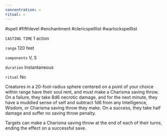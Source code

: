 ```yaml
---
concentration: 𐄂
ritual: 𐄂
---
```

#spell #fifthlevel #enchantment #clericspelllist #warlockspelllist

`CASTING TIME`
1 action

`range`
120 feet

`components`
V, S

`duration`
Instantaneous

`ritual`
No

Creatures in a 20-foot-radius sphere centered on a point of your choice within range have their soul rent, and must make a Charisma saving throw. On a failure, they take 8d6 necrotic damage, and for the next minute, they have a muddied sense of self and subtract 1d6 from any Intelligence, Wisdom, or Charisma saving throw they make. On a success, they take half damage and suffer no saving throw penalty.

Targets can make a Charisma saving throw at the end of each of their turns, ending the effect on a successful save.